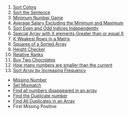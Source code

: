 1. [Sort Colors](https://leetcode.com/problems/sort-colors/)
2. [Sort the Sentence](https://leetcode.com/problems/sorting-the-sentence)
3. [Minimum Number Game](https://leetcode.com/problems/minimum-number-game/description)
4. [Average Salary Excluding the Minimum and Maximum](https://leetcode.com/problems/average-salary-excluding-the-minimum-and-maximum-salary/description)
5. [Sort Even and Odd Indices Independently](https://leetcode.com/problems/sort-even-and-odd-indices-independently/description)
6. [Special Array with X elements Greater than or equal X](https://leetcode.com/problems/special-array-with-x-elements-greater-than-or-equal-x/description)
7. [K Weakest Rows in a Matrix](https://leetcode.com/problems/the-k-weakest-rows-in-a-matrix/description)
8. [Squares of a Sorted Array](https://leetcode.com/problems/squares-of-a-sorted-array/description/)
9. [Height Checker](https://leetcode.com/problems/height-checker/description/)
10. [Relative Ranks](https://leetcode.com/problems/relative-ranks/description/)
11. [Buy Two Chocolates](https://leetcode.com/problems/buy-two-chocolates/description/)
12. [How many numbers are smaller than the current ](https://leetcode.com/problems/how-many-numbers-are-smaller-than-the-current-number/description/)
13. [Sort Array by Increasing Frequency](https://leetcode.com/problems/sort-array-by-increasing-frequency/description/)


- [Missing Number](https://leetcode.com/problems/missing-number/description)
- [Set Mismatch](https://leetcode.com/problems/set-mismatch/description/)
- [Find all numbers disappeared in an array](https://leetcode.com/problems/find-all-numbers-disappeared-in-an-array/description)
- [Find the Duplicate number](https://leetcode.com/problems/find-the-duplicate-number/description/)
- [Find All Duplicates in an Array](https://leetcode.com/problems/find-all-duplicates-in-an-array/description/)
- First Missing Positive


<!-- Increase Problem Count to 25 -->
